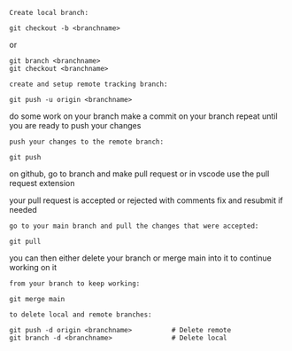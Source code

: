 `Create local branch:`

```
git checkout -b <branchname>
```
or
```
git branch <branchname>
git checkout <branchname>
```

`create and setup remote tracking branch:`
```
git push -u origin <branchname>
```

do some work on your branch
make a commit on your branch
repeat until you are ready to push your changes

`push your changes to the remote branch:`
```
git push
```

on github, go to branch and make pull request
or in vscode use the pull request extension

your pull request is accepted or rejected with comments
fix and resubmit if needed

`go to your main branch and pull the changes that were accepted:`
```
git pull
```

you can then either delete your branch or merge main into it to continue working on it

`from your branch to keep working:`
```
git merge main
```

`to delete local and remote branches:`
```
git push -d origin <branchname>          # Delete remote
git branch -d <branchname>               # Delete local
```


